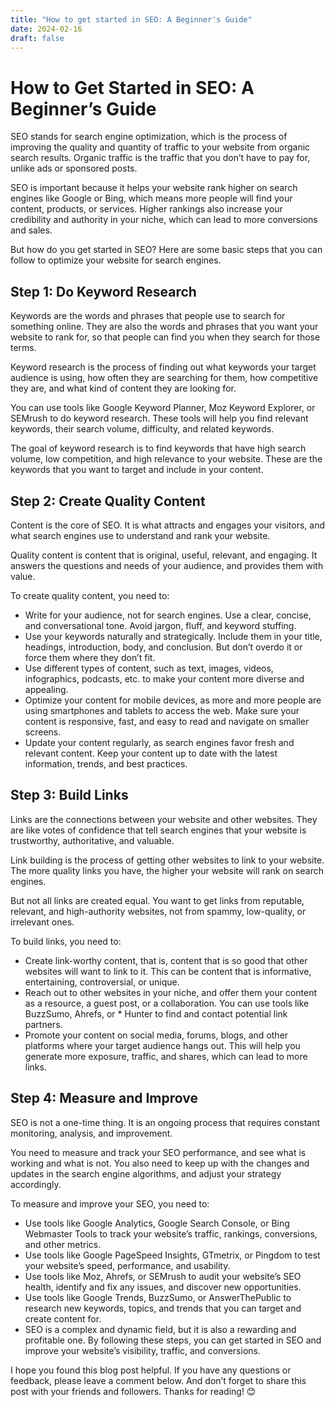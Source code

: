 ```yaml
---
title: "How to get started in SEO: A Beginner's Guide"
date: 2024-02-16
draft: false
---
```


# How to Get Started in SEO: A Beginner’s Guide
SEO stands for search engine optimization, which is the process of improving the quality and quantity of traffic to your website from organic search results. Organic traffic is the traffic that you don’t have to pay for, unlike ads or sponsored posts.

SEO is important because it helps your website rank higher on search engines like Google or Bing, which means more people will find your content, products, or services. Higher rankings also increase your credibility and authority in your niche, which can lead to more conversions and sales.

But how do you get started in SEO? Here are some basic steps that you can follow to optimize your website for search engines.

## Step 1: Do Keyword Research
Keywords are the words and phrases that people use to search for something online. They are also the words and phrases that you want your website to rank for, so that people can find you when they search for those terms.

Keyword research is the process of finding out what keywords your target audience is using, how often they are searching for them, how competitive they are, and what kind of content they are looking for.

You can use tools like Google Keyword Planner, Moz Keyword Explorer, or SEMrush to do keyword research. These tools will help you find relevant keywords, their search volume, difficulty, and related keywords.

The goal of keyword research is to find keywords that have high search volume, low competition, and high relevance to your website. These are the keywords that you want to target and include in your content.

## Step 2: Create Quality Content
Content is the core of SEO. It is what attracts and engages your visitors, and what search engines use to understand and rank your website.

Quality content is content that is original, useful, relevant, and engaging. It answers the questions and needs of your audience, and provides them with value.

To create quality content, you need to:

* Write for your audience, not for search engines. Use a clear, concise, and conversational tone. Avoid jargon, fluff, and keyword stuffing.
* Use your keywords naturally and strategically. Include them in your title, headings, introduction, body, and conclusion. But don’t overdo it or force them where they don’t fit.
* Use different types of content, such as text, images, videos, infographics, podcasts, etc. to make your content more diverse and appealing.
* Optimize your content for mobile devices, as more and more people are using smartphones and tablets to access the web. Make sure your content is responsive, fast, and easy to read and navigate on smaller screens.
* Update your content regularly, as search engines favor fresh and relevant content. Keep your content up to date with the latest information, trends, and best practices.

## Step 3: Build Links
Links are the connections between your website and other websites. They are like votes of confidence that tell search engines that your website is trustworthy, authoritative, and valuable.

Link building is the process of getting other websites to link to your website. The more quality links you have, the higher your website will rank on search engines.

But not all links are created equal. You want to get links from reputable, relevant, and high-authority websites, not from spammy, low-quality, or irrelevant ones.

To build links, you need to:

* Create link-worthy content, that is, content that is so good that other websites will want to link to it. This can be content that is informative, entertaining, controversial, or unique.
* Reach out to other websites in your niche, and offer them your content as a resource, a guest post, or a collaboration. You can use tools like BuzzSumo, Ahrefs, or * Hunter to find and contact potential link partners.
* Promote your content on social media, forums, blogs, and other platforms where your target audience hangs out. This will help you generate more exposure, traffic, and shares, which can lead to more links.

## Step 4: Measure and Improve
SEO is not a one-time thing. It is an ongoing process that requires constant monitoring, analysis, and improvement.

You need to measure and track your SEO performance, and see what is working and what is not. You also need to keep up with the changes and updates in the search engine algorithms, and adjust your strategy accordingly.

To measure and improve your SEO, you need to:

* Use tools like Google Analytics, Google Search Console, or Bing Webmaster Tools to track your website’s traffic, rankings, conversions, and other metrics.
* Use tools like Google PageSpeed Insights, GTmetrix, or Pingdom to test your website’s speed, performance, and usability.
* Use tools like Moz, Ahrefs, or SEMrush to audit your website’s SEO health, identify and fix any issues, and discover new opportunities.
* Use tools like Google Trends, BuzzSumo, or AnswerThePublic to research new keywords, topics, and trends that you can target and create content for.
* SEO is a complex and dynamic field, but it is also a rewarding and profitable one. By following these steps, you can get started in SEO and improve your website’s visibility, traffic, and conversions.

I hope you found this blog post helpful. If you have any questions or feedback, please leave a comment below. And don’t forget to share this post with your friends and followers. Thanks for reading! 😊